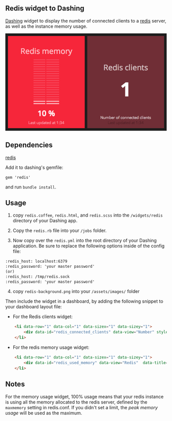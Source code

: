 ## Redis widget to Dashing

[Dashing](http://shopify.github.com/dashing) widget to display the number of
connected clients to a [redis](http://redis.io/) server, as well as the instance
memory usage.

![](https://raw.githubusercontent.com/atatus/dashing-redis/master/preview.png)

## Dependencies

[redis](https://github.com/redis/redis-rb)

Add it to dashing's gemfile:

    gem 'redis'

and run `bundle install`.

## Usage

1. copy `redis.coffee`, `redis.html`, and `redis.scss` into the `/widgets/redis` directory of your Dashing app.

2. Copy the `redis.rb` file into your `/jobs` folder.

3. Now copy over the `redis.yml` into the root directory of your Dashing application. Be sure to replace the following options inside of the config file:

```
:redis_host: localhost:6379
:redis_password: 'your master password'
(or)
:redis_host: /tmp/redis.sock
:redis_password: 'your master password'
```

4. copy `redis-background.png` into your `/assets/images/` folder


Then include the widget in a dashboard, by adding the following snippet to your dashboard layout file:

* For the Redis clients widget:
```html
    <li data-row="1" data-col="1" data-sizex="1" data-sizey="1">
        <div data-id="redis_connected_clients" data-view="Number" style="background-color: #6C3039" data-title="Redis clients"></div>
    </li>
```

* For the redis memory usage widget:
```html
    <li data-row="1" data-col="1" data-sizex="1" data-sizey="1">
        <div data-id="redis_used_memory" data-view="Redis"  data-title="Redis memory"></div>
    </li>
```


## Notes

For the memory usage widget, 100% usage means that your redis instance is using all the memory allocated to the redis server, defined by the `maxmemory` setting in redis.conf. If you didn't set a limit, the *peak memory usage* will be used as the maximum.